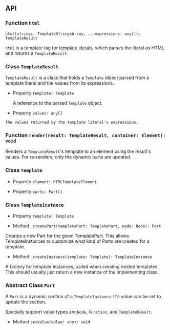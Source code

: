## API

### Function `html`

`html(strings: TemplateStringsArray, ...expressions: any[]): TemplateResult`

`html` is a template tag for [template literals](https://developer.mozilla.org/en-US/docs/Web/JavaScript/Reference/Template_literals), which parses the literal as HTML and returns a `TemplateResult`.

### Class `TemplateResult`

`TemplateResult` is a class that holds a `Template` object parsed from a template literal and the values from its expressions.

  * Property `template: Template`

    A reference to the parsed `Template` object.

  *  Property `values: any[]`

    The values returned by the template literal's expressions.

### Function `render(result: TemplateResult, container: Element): void`

Renders a `TemplateResult`'s template to an element using the result's values. For re-renders, only the dynamic parts are updated.

### Class `Template`

  *  Property `element: HTMLTemplateElement`

  *  Property `parts: Part[]`

### Class `TemplateInstance`

 * Property `template: Template`

 * Method `_createPart(templatePart: TemplatePart, node: Node): Part`

 Creates a new Part for the given TemplatePart. This allows TemplateInstances to customize what kind of Parts are created for a template.

 * Method `_createInstance(template: Template): TemplateInstance`

 A factory for template instances, called when creating nested templates. This should usually just return a new instance of the implementing class.

### Abstract Class `Part`

A `Part` is a dynamic section of a `TemplateInstance`. It's value can be set to update the section.

Specially support value types are `Node`, `Function`, and `TemplateResult`.

  *  Method `setValue(value: any): void`
